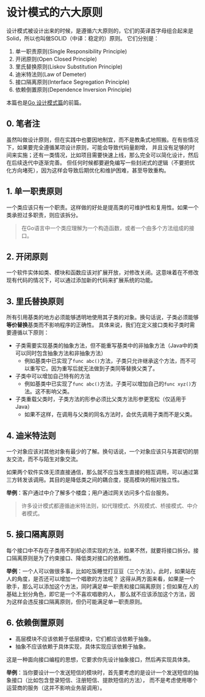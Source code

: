 # 设计模式的六大原则

设计模式被设计出来的时候，是遵循六大原则的，它们的英译首字母组合起来是Solid，所以也叫做SOLID（中译：稳定的）原则。
它们分别是：

1. 单一职责原则(Single Responsibility Principle)
2. 开闭原则(Open Closed Principle)
3. 里氏替换原则(Liskov Substitution Principle)
4. 迪米特法则(Law of Demeter)
5. 接口隔离原则(Interface Segregation Principle)
6. 依赖倒置原则(Dependence Inversion Principle)

本篇也是[Go 设计模式篇](golang_designpattern.md)的前篇。

## 0. 笔者注

虽然叫做设计原则，但在实践中也要因地制宜，而不是教条式地照搬。在有些情况下，如果要完全遵循某项设计原则，可能会导致代码量剧增，
并且没有足够的时间来实施；还有一类情况，比如项目需要快速上线，那么完全可以简化设计，然后在后续迭代中逐渐完善。
但任何时候都要避免编写一些封闭式的逻辑（不要把优化方向堵死），因为这样会导致后期优化和维护困难，甚至导致重构。

## 1. 单一职责原则

一个类应该只有一个职责。这样做的好处是提高类的可维护性和复用性。如果一个类承担过多职责，则应该拆分。

> 在Go语言中一个类应理解为一个构造函数，或者一个由多个方法组成的接口。

## 2. 开闭原则

一个软件实体如类、模块和函数应该对扩展开放，对修改关闭。这意味着在不修改现有代码的情况下，可以通过添加新的代码来扩展系统的功能。

## 3. 里氏替换原则

所有引用基类的地方必须能够透明地使用其子类的对象。换句话说，子类必须能够**等价替换**基类而不影响程序的正确性。
具体来说，我们在定义接口类和子类时需要遵循以下原则：

- 子类需要实现基类的抽象方法，但不能重写基类中的非抽象方法（Java中的类可以同时包含抽象方法和非抽象方法）
  - 例如基类中已实现了`func abc()`方法，子类只允许继承这个方法，而不可以重写它。因为重写后就无法做到子类同等替换父类了。
- 子类中可以增加自己特有的方法
  - 例如基类中已实现了`func abc()`方法，子类可以增加自己的`func xyz()`方法。这不影响父类。
- 子类重载父类时，子类方法的形参必须比父类方法形参更宽松（仅适用于Java）
  - 如果不这样，在调用与父类的同名方法时，会优先调用子类而不是父类。

## 4. 迪米特法则

一个对象应该对其他对象有最少的了解。换句话说，一个对象应该只与其密切的朋友交流，而不与陌生对象交流。

如果两个软件实体无须直接通信，那么就不应当发生直接的相互调用，可以通过第三方转发该调用。其目的是降低类之间的耦合度，提高模块的相对独立性。

**举例**：客户通过中介了解多个楼盘；用户通过网关访问多个后台服务。

> 许多设计模式都遵循迪米特法则，如代理模式、外观模式、桥接模式、中介者模式。

## 5. 接口隔离原则

每个接口中不存在子类用不到却必须实现的方法，如果不然，就要将接口拆分。接口隔离原则是为了约束接口、降低类对接口的依赖性。

**举例**：一个人可以做很多事，比如吃饭睡觉打豆豆（三个方法）。此时，如果站在人的角度，是否还可以增加一个唱歌的方法呢？
这得从两方面来看，如果是一个歌手，那么可以添加这个方法，同时满足单一职责和接口隔离原则；但如果在人的基础上划分角色，即它是一个不喜欢唱歌的人，
那么就不应该添加这个方法，因为这样会违反接口隔离原则，但仍可能满足单一职责原则。

## 6. 依赖倒置原则

- 高层模块不应该依赖于低层模块，它们都应该依赖于抽象。
- 抽象不应该依赖于具体实现，具体实现应该依赖于抽象。

这是一种面向接口编程的思想，它要求你先设计抽象接口，然后再实现具体类。

**举例**：当你要设计一个发送短信的模块时，首先要考虑的是设计一个发送短信的抽象接口（比如包含登录短信、注册短信、提款短信的方法），
而不是考虑使用哪个运营商的服务（这并不影响业务层调用）。


